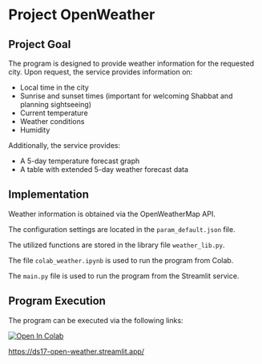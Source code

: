 # Project OpenWeather

## Project Goal

The program is designed to provide weather information for the requested city. Upon request, the service provides information on:

- Local time in the city
- Sunrise and sunset times (important for welcoming Shabbat and planning sightseeing)
- Current temperature
- Weather conditions
- Humidity

Additionally, the service provides:
- A 5-day temperature forecast graph
- A table with extended 5-day weather forecast data

## Implementation

Weather information is obtained via the OpenWeatherMap API.

The configuration settings are located in the `param_default.json` file.

The utilized functions are stored in the library file `weather_lib.py`.

The file `colab_weather.ipynb` is used to run the program from Colab.

The `main.py` file is used to run the program from the Streamlit service.

## Program Execution

The program can be executed via the following links:


[![Open In Colab](https://colab.research.google.com/assets/colab-badge.svg)](https://colab.research.google.com/github/IlyaZutler/Project-OpenWeather/blob/main/colab_weather.ipynb)

https://ds17-open-weather.streamlit.app/
